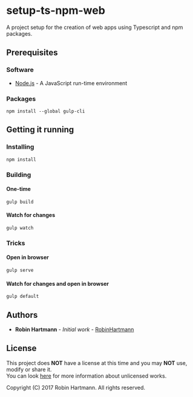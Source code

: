 # setup-ts-npm-web

A project setup for the creation of web apps using Typescript and npm packages.

## Prerequisites

### Software

* [Node.js](https://nodejs.org/en/download/) - A JavaScript run-time environment

### Packages

```node
npm install --global gulp-cli
```

## Getting it running

### Installing

```node
npm install
```

### Building

#### One-time

```node
gulp build
```

#### Watch for changes

```node
gulp watch
```

### Tricks

#### Open in browser

```node
gulp serve
```

#### Watch for changes and open in browser

```node
gulp default
```

## Authors

* **Robin Hartmann** - *Initial work* - [RobinHartmann](https://github.com/RobinHartmann)

## License

This project does **NOT** have a license at this time and you may **NOT** use, modify or share it.  
You can look [here](https://choosealicense.com/no-license/#for-users) for more information about unlicensed works.

Copyright (C) 2017 Robin Hartmann. All rights reserved.
